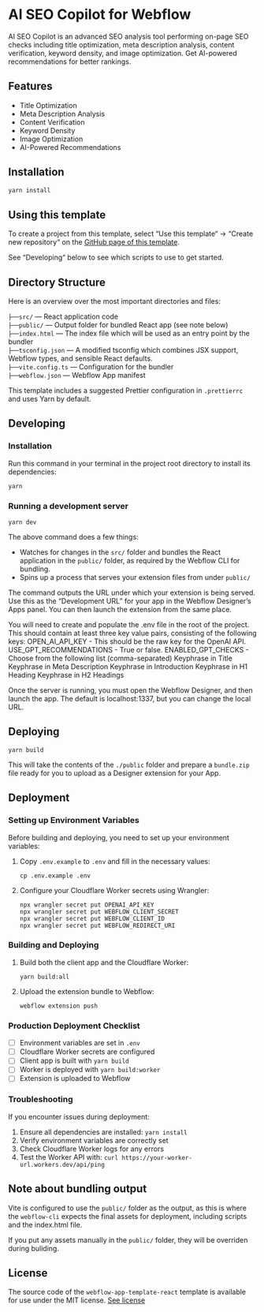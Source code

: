 # AI SEO Copilot for Webflow <!-- Update the name here -->

AI SEO Copilot is an advanced SEO analysis tool performing on-page SEO checks including title optimization, meta description analysis, content verification, keyword density, and image optimization. Get AI-powered recommendations for better rankings.

## Features

- Title Optimization
- Meta Description Analysis
- Content Verification
- Keyword Density
- Image Optimization
- AI-Powered Recommendations

## Installation

```sh
yarn install
```

## Using this template

To create a project from this template, select “Use this template“ → “Create new repository“ on the [GitHub page of this template](https://github.com/stefanwittwer/webflow-app-template-react).

See “Developing“ below to see which scripts to use to get started.

## Directory Structure

Here is an overview over the most important directories and files:

`├──src/` — React application code<br>
`├──public/` — Output folder for bundled React app (see note below)<br>
`├──index.html` — The index file which will be used as an entry point by the bundler<br>
`├──tsconfig.json` — A modified tsconfig which combines JSX support, Webflow types, and sensible React defaults.<br>
`├──vite.config.ts` — Configuration for the bundler<br>
`├──webflow.json` — Webflow App manifest<br>

This template includes a suggested Prettier configuration in `.prettierrc` and uses Yarn by default.

## Developing

### Installation

Run this command in your terminal in the project root directory to install its dependencies:

```
yarn
```

### Running a development server

```
yarn dev
```

The above command does a few things:

- Watches for changes in the `src/` folder and bundles the React application in the `public/` folder, as required by the Webflow CLI for bundling.
- Spins up a process that serves your extension files from under `public/`

The command outputs the URL under which your extension is being served. Use this as the “Development URL” for your app in the Webflow Designer’s Apps panel. You can then launch the extension from the same place.

You will need to create and populate the .env file in the root of the project. This should contain at least three key value pairs, consisting of the following keys:
OPEN_AI_API_KEY - This should be the raw key for the OpenAI API.
USE_GPT_RECOMMENDATIONS - True or false.
ENABLED_GPT_CHECKS - Choose from the following list (comma-separated)
Keyphrase in Title
Keyphrase in Meta Description
Keyphrase in Introduction
Keyphrase in H1 Heading
Keyphrase in H2 Headings

Once the server is running, you must open the Webflow Designer, and then launch the app. The default is localhost:1337, but you can change the local URL.

## Deploying

```
yarn build
```

This will take the contents of the `./public` folder and prepare a `bundle.zip` file ready for you to upload as a Designer extension for your App.

## Deployment

### Setting up Environment Variables

Before building and deploying, you need to set up your environment variables:

1. Copy `.env.example` to `.env` and fill in the necessary values:
   ```
   cp .env.example .env
   ```

2. Configure your Cloudflare Worker secrets using Wrangler:
   ```
   npx wrangler secret put OPENAI_API_KEY
   npx wrangler secret put WEBFLOW_CLIENT_SECRET
   npx wrangler secret put WEBFLOW_CLIENT_ID
   npx wrangler secret put WEBFLOW_REDIRECT_URI
   ```

### Building and Deploying

1. Build both the client app and the Cloudflare Worker:
   ```
   yarn build:all
   ```

2. Upload the extension bundle to Webflow:
   ```
   webflow extension push
   ```

### Production Deployment Checklist

- [ ] Environment variables are set in `.env`
- [ ] Cloudflare Worker secrets are configured
- [ ] Client app is built with `yarn build`
- [ ] Worker is deployed with `yarn build:worker`
- [ ] Extension is uploaded to Webflow

### Troubleshooting

If you encounter issues during deployment:

1. Ensure all dependencies are installed: `yarn install`
2. Verify environment variables are correctly set
3. Check Cloudflare Worker logs for any errors
4. Test the Worker API with: `curl https://your-worker-url.workers.dev/api/ping`

## Note about bundling output

Vite is configured to use the `public/` folder as the output, as this is where the `webflow-cli` expects the final assets for deployment, including scripts and the index.html file.

If you put any assets manually in the `public/` folder, they will be overriden during buliding.

## License

The source code of the `webflow-app-template-react` template is available for use under the MIT license. [See license](https://github.com/stefanwittwer/webflow-app-template-react/blob/main/LICENSE.md)
